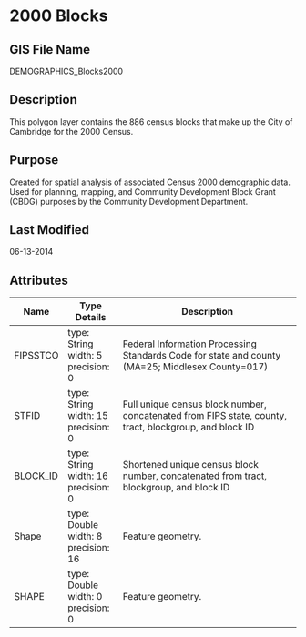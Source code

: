 # 2000 Blocks
## GIS File Name
DEMOGRAPHICS_Blocks2000
## Description
<DIV STYLE="text-align:Left;"><DIV><DIV><P><SPAN>This polygon layer contains the 886 census blocks that make up the City of Cambridge for the 2000 Census.</SPAN></P></DIV></DIV></DIV>

## Purpose
Created for spatial analysis of associated Census 2000 demographic data. Used for planning, mapping, and Community Development Block Grant (CBDG) purposes by the Community 
Development Department.
## Last Modified
06-13-2014
## Attributes
|Name|Type Details|Description|
|----|------------|-----------|
|FIPSSTCO|type: String<br/>width: 5<br/>precision: 0|Federal Information Processing Standards Code for state and county (MA=25; Middlesex County=017)|
|STFID|type: String<br/>width: 15<br/>precision: 0|Full unique census block number, concatenated from FIPS state, county, tract, blockgroup, and block ID|
|BLOCK_ID|type: String<br/>width: 16<br/>precision: 0|Shortened unique census block number, concatenated from tract, blockgroup, and block ID|
|Shape|type: Double<br/>width: 8<br/>precision: 16|Feature geometry.|
|SHAPE|type: Double<br/>width: 0<br/>precision: 0|Feature geometry.|
